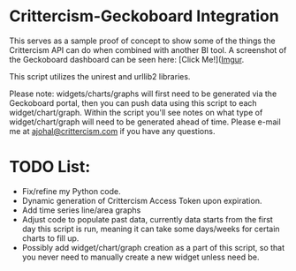 Crittercism-Geckoboard Integration
======================

This serves as a sample proof of concept to show some of the things the Crittercism API can do when combined with another BI tool. A screenshot of the Geckoboard dashboard can be seen here: [Click Me!]([Imgur](http://i.imgur.com/E7qOIjd.png).

This script utilizes the unirest and urllib2 libraries.

Please note: widgets/charts/graphs will first need to be generated via the Geckoboard portal, then you can push data using this script to each widget/chart/graph. Within the script you'll see notes on what type of widget/chart/graph will need to be generated ahead of time. Please e-mail me at ajohal@crittercism.com if you have any questions.


TODO List:
======================
* Fix/refine my Python code.
* Dynamic generation of Crittercism Access Token upon expiration.
* Add time series line/area graphs
* Adjust code to populate past data, currently data starts from the first day this script is run, meaning it can take some days/weeks for certain charts to fill up.
* Possibly add widget/chart/graph creation as a part of this script, so that you never need to manually create a new widget unless need be.
